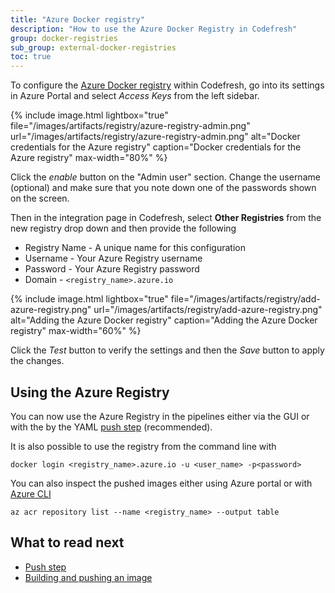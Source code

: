```yaml
---
title: "Azure Docker registry"
description: "How to use the Azure Docker Registry in Codefresh"
group: docker-registries
sub_group: external-docker-registries
toc: true
---
```

To configure the [Azure Docker registry](https://docs.microsoft.com/en-us/azure/container-registry/) within Codefresh, go into its settings in Azure Portal and select *Access Keys* from the left sidebar.

 {% include 
image.html 
lightbox="true" 
file="/images/artifacts/registry/azure-registry-admin.png" 
url="/images/artifacts/registry/azure-registry-admin.png" 
alt="Docker credentials for the Azure registry" 
caption="Docker credentials for the Azure registry" 
max-width="80%" 
%}

Click the *enable* button on the "Admin user" section. Change the username (optional) and make sure that you note down one of the passwords shown on the screen.

Then in the integration page in Codefresh, select **Other Registries** from the new registry drop down and then provide the following

* Registry Name - A unique name for this configuration
* Username - Your Azure Registry username
* Password - Your Azure Registry password
* Domain - `<registry_name>.azure.io`

{% include image.html 
	lightbox="true" 
file="/images/artifacts/registry/add-azure-registry.png" 
url="/images/artifacts/registry/add-azure-registry.png" 
alt="Adding the Azure Docker registry" 
caption="Adding the Azure Docker registry" 
max-width="60%" %}

Click the *Test* button to verify the settings and then the *Save* button to apply the changes.

## Using the Azure Registry

You can now use the Azure Registry in the pipelines either via the GUI  or with the by the YAML [push step]({{site.baseurl}}/docs/codefresh-yaml/steps/push-1/) (recommended).

It is also possible to use the registry from the command line with

```
docker login <registry_name>.azure.io -u <user_name> -p<password>
```

You can also inspect the pushed images either using Azure portal or with [Azure CLI](https://docs.microsoft.com/en-us/cli/azure/?view=azure-cli-latest)

```
az acr repository list --name <registry_name> --output table
```


## What to read next

* [Push step]({{site.baseurl}}/docs/codefresh-yaml/steps/push-1/)
* [Building and pushing an image]({{site.baseurl}}/docs/yaml-examples/examples/build-and-push-an-image/)